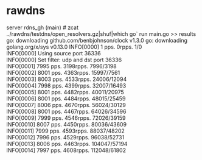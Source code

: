 # rawdns
server rdns_gh (main) # zcat ../rawdns/testdns/open_resolvers.gz|shuf|which go` run main.go >> results 
go: downloading github.com/benbjohnson/clock v1.3.0
go: downloading golang.org/x/sys v0.13.0
INFO[0000] 1 pps. 0rpps. 1/0                            
INFO[0000] Using source port 36336                      
INFO[0000] Set filter: udp and dst port 36336           
INFO[0001] 7995 pps. 3198rpps. 7996/3198                
INFO[0002] 8001 pps. 4363rpps. 15997/7561               
INFO[0003] 8003 pps. 4533rpps. 24006/12094              
INFO[0004] 7998 pps. 4399rpps. 32007/16493              
INFO[0005] 8001 pps. 4482rpps. 40011/20975              
INFO[0006] 8001 pps. 4484rpps. 48015/25459              
INFO[0007] 8006 pps. 4670rpps. 56024/30129              
INFO[0008] 8001 pps. 4467rpps. 64026/34596              
INFO[0009] 7999 pps. 4546rpps. 72026/39159              
INFO[0010] 8007 pps. 4450rpps. 80036/43609              
INFO[0011] 7999 pps. 4593rpps. 88037/48202              
INFO[0012] 7996 pps. 4529rpps. 96038/52731              
INFO[0013] 8006 pps. 4463rpps. 104047/57194             
INFO[0014] 7997 pps. 4608rpps. 112048/61802       
